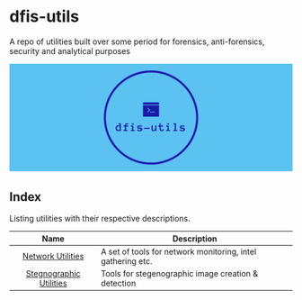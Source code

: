 # dfis-utils
A repo of utilities built over some period for forensics, anti-forensics, security and analytical purposes 

[![Banner](./facebook_cover_photo_2.png)](./facebook_cover_photo_2.png)

## Index
Listing utilities with their respective descriptions.

| Name | Description| 
| :--: | ------ |
| [Network Utilities](./net-utils) | A set of tools for network monitoring, intel gathering etc. |
| [Stegnographic Utilities](./stego-utils) | Tools for stegenographic image creation & detection |
